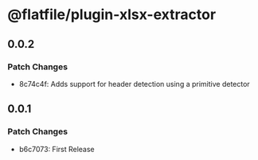# @flatfile/plugin-xlsx-extractor

## 0.0.2

### Patch Changes

- 8c74c4f: Adds support for header detection using a primitive detector

## 0.0.1

### Patch Changes

- b6c7073: First Release
